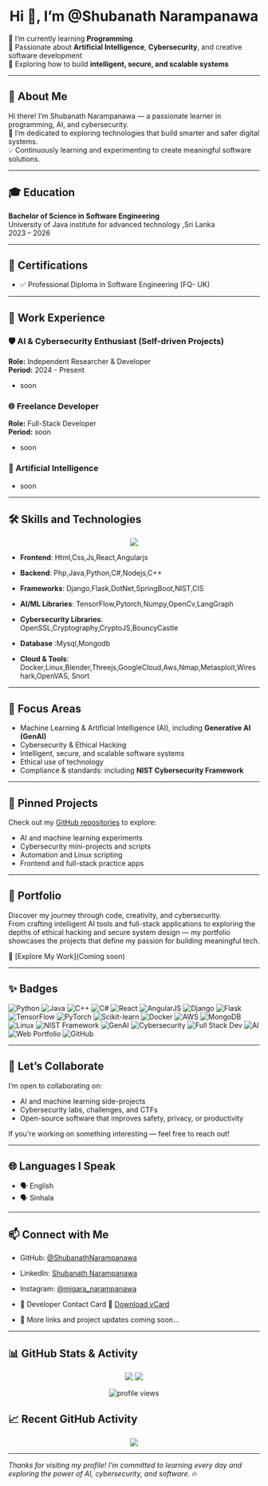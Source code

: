 <h1 align="center">Hi 👋, I’m @Shubanath Narampanawa</h1>

🌱 I’m currently learning **Programming**  
🧠 Passionate about **Artificial Intelligence**, **Cybersecurity**, and creative software development  
🔐 Exploring how to build **intelligent, secure, and scalable systems**

---

## 🧾 About Me

Hi there! I'm Shubanath Narampanawa — a passionate learner in programming, AI, and cybersecurity.  
🚀 I’m dedicated to exploring technologies that build smarter and safer digital systems.  
💡 Continuously learning and experimenting to create meaningful software solutions.

---

## 🎓 Education

**Bachelor of Science in Software Engineering**  
University of Java institute for advanced technology ,Sri Lanka  
2023 – 2026

---

## 🏅 Certifications

- ✅ Professional Diploma in Software Engineering (FQ- UK)

---

## 💼 Work Experience

### 🛡️ AI & Cybersecurity Enthusiast (Self-driven Projects)
**Role:** Independent Researcher & Developer  
**Period:** 2024 - Present  
- soon


### 🌐 Freelance Developer 
**Role:** Full-Stack Developer  
**Period:** soon
- soon

### 🧠 Artificial Intelligence 
- soon

---

## 🛠️ Skills and Technologies

<p align="center">
  <img src="https://skillicons.dev/icons?i=python,java,cpp,cs,js,php,html,css,react,angular,nextjs,nodejs,django,flask,spring,dotnet,linux,tailwind,tensorflow,pytorch,sklearn,opencv,mysql,mongodb,aws,gcp,docker,blender,threejs&perline=10" />
</p>

- **Frontend**:
  Html,Css,Js,React,Angularjs
  
- **Backend**:
  Php,Java,Python,C#,Nodejs,C++
  
- **Frameworks**:
  Django,Flask,DotNet,SpringBoot,NIST,CIS
  
- **AI/ML Libraries**:
TensorFlow,Pytorch,Numpy,OpenCv,LangGraph

- **Cybersecurity Libraries**:
OpenSSL,Cryptography,CryptoJS,BouncyCastle

- **Database** :Mysql,Mongodb
  
- **Cloud & Tools**:
Docker,Linux,Blender,Threejs,GoogleCloud,Aws,Nmap,Metasploit,Wireshark,OpenVAS, Snort

---

## 🤖 Focus Areas

- Machine Learning & Artificial Intelligence (AI), including **Generative AI (GenAI)**  
- Cybersecurity & Ethical Hacking  
- Intelligent, secure, and scalable software systems  
- Ethical use of technology  
- Compliance & standards: including **NIST Cybersecurity Framework**

---

## 📌 Pinned Projects

Check out my [GitHub repositories](https://github.com/ShubanathNarampanawa?tab=repositories) to explore:

- AI and machine learning experiments  
- Cybersecurity mini-projects and scripts  
- Automation and Linux scripting  
- Frontend and full-stack practice apps  

---

## 💼 Portfolio

Discover my journey through code, creativity, and cybersecurity.  
From crafting intelligent AI tools and full-stack applications to exploring the depths of ethical hacking and secure system design — my portfolio showcases the projects that define my passion for building meaningful tech.

🔗 [Explore My Work](Coming soon)

---

## ✨ Badges

![Python](https://img.shields.io/badge/-Python-3776AB?style=flat&logo=python&logoColor=white)
![Java](https://img.shields.io/badge/-Java-red?style=flat&logo=java&logoColor=white)
![C++](https://img.shields.io/badge/-C++-00599C?style=flat&logo=c%2B%2B&logoColor=white)
![C#](https://img.shields.io/badge/-C%23-239120?style=flat&logo=c-sharp&logoColor=white)
![React](https://img.shields.io/badge/-React-61DAFB?style=flat&logo=react&logoColor=black)
![AngularJS](https://img.shields.io/badge/-AngularJS-DD0031?style=flat&logo=angularjs&logoColor=white)
![Django](https://img.shields.io/badge/-Django-092E20?style=flat&logo=django&logoColor=white)
![Flask](https://img.shields.io/badge/-Flask-000000?style=flat&logo=flask&logoColor=white)
![TensorFlow](https://img.shields.io/badge/-TensorFlow-FF6F00?style=flat&logo=tensorflow&logoColor=white)
![PyTorch](https://img.shields.io/badge/-PyTorch-EE4C2C?style=flat&logo=pytorch&logoColor=white)
![Scikit-learn](https://img.shields.io/badge/-Scikit--Learn-F7931E?style=flat&logo=scikit-learn&logoColor=white)
![Docker](https://img.shields.io/badge/-Docker-2496ED?style=flat&logo=docker&logoColor=white)
![AWS](https://img.shields.io/badge/-AWS-FF9900?style=flat&logo=amazonaws&logoColor=white)
![MongoDB](https://img.shields.io/badge/-MongoDB-47A248?style=flat&logo=mongodb&logoColor=white)
![Linux](https://img.shields.io/badge/-Linux-FCC624?style=flat&logo=linux&logoColor=black)
![NIST Framework](https://img.shields.io/badge/-NIST%20Framework-002554?style=flat&logo=nist&logoColor=white)
![GenAI](https://img.shields.io/badge/GenAI-8A2BE2?style=for-the-badge&logo=openai&logoColor=white)
![Cybersecurity](https://img.shields.io/badge/Cybersecurity-FF4500?style=for-the-badge&logo=hackthebox&logoColor=white)
![Full Stack Dev](https://img.shields.io/badge/Full_Stack_Dev-0c4a6e?style=for-the-badge&logo=react&logoColor=white)
![AI](https://img.shields.io/badge/AI-00CED1?style=for-the-badge&logo=tensorflow&logoColor=white)
![Web Portfolio](https://img.shields.io/badge/Web_Portfolio-181717?style=for-the-badge&logo=google-chrome&logoColor=white)
![GitHub](https://img.shields.io/badge/GitHub-181717?style=for-the-badge&logo=github&logoColor=white)

---

## 🤝 Let’s Collaborate

I’m open to collaborating on:

- AI and machine learning side-projects  
- Cybersecurity labs, challenges, and CTFs  
- Open-source software that improves safety, privacy, or productivity  

If you're working on something interesting — feel free to reach out!

---

## 🌐 Languages I Speak

- 🗣️ English 
- 🗣️ Sinhala 

---

## 📫 Connect with Me

- GitHub: [@ShubanathNarampanawa](https://github.com/ShubanathNarampanawa)  
- LinkedIn: [Shubanath Narampanawa](https://www.linkedin.com/in/shubanath-narampanawa-67a991313?utm_source=share&utm_campaign=share_via&utm_content=profile&utm_medium=android_app)  
- Instagram: [@migara_narampanawa](https://www.instagram.com/migara_narampanawa?igsh=NnZ6MDZjbGcybjh6)


- 📡 Developer Contact Card
📎 [Download vCard](soon)

- 🚀 More links and project updates coming soon...

---

## 📊 GitHub Stats & Activity

<p align="center">
  <img src="https://github-readme-stats.vercel.app/api?username=ShubanathNarampanawa&show_icons=true&theme=radical" />
  <img src="https://github-readme-stats.vercel.app/api/top-langs/?username=ShubanathNarampanawa&layout=compact&theme=radical" />
</p>

<p align="center">
  <img src="https://komarev.com/ghpvc/?username=ShubanathNarampanawa&label=Profile%20Views&color=0e75b6&style=flat" alt="profile views" />
</p>


<!-- Modern Activity Graph -->
## 📈 Recent GitHub Activity

<p align="center">
  <img src="https://github-readme-activity-graph.vercel.app/graph?username=ShubanathNarampanawa&bg_color=0d1117&color=58a6ff&line=58a6ff&point=ffffff&area=true&hide_border=true" />
</p>


---

_Thanks for visiting my profile! I’m committed to learning every day and exploring the power of AI, cybersecurity, and software._ 🔥
